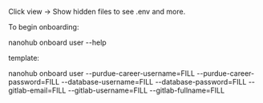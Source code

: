 Click view -> Show hidden files to see .env and more.

To begin onboarding:

nanohub onboard user --help


template:

nanohub onboard user 
--purdue-career-username=FILL
--purdue-career-password=FILL
--database-username=FILL
--database-password=FILL
--gitlab-email=FILL
--gitlab-username=FILL
--gitlab-fullname=FILL